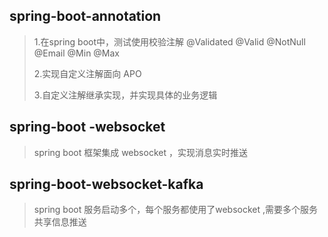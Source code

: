 ## spring-boot-annotation  
> 1.在spring boot中，测试使用校验注解 @Validated @Valid @NotNull @Email @Min @Max 
> 
> 2.实现自定义注解面向 APO 
>
> 3.自定义注解继承实现，并实现具体的业务逻辑  
>


## spring-boot -websocket
> spring boot 框架集成 websocket ，实现消息实时推送




## spring-boot-websocket-kafka
> spring boot 服务启动多个，每个服务都使用了websocket ,需要多个服务共享信息推送
















